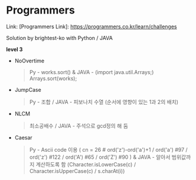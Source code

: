 # Programmers

Link: [Programmers Link]: https://programmers.co.kr/learn/challenges


Solution by brightest-ko with Python / JAVA

**level 3**
- NoOvertime
    > Py - works.sort() & JAVA - (import java.util.Arrays;) Arrays.sort(works);
    
- JumpCase
    > Py - 조합 / JAVA - 피보나치 수열 (순서에 영향이 있는 1과 2의 배치)

- NLCM
    > 최소공배수 / JAVA - 주석으로  gcd정의 해 둠
    
- Caesar
    >Py - Ascii code 이용 ( cn = 26 # ord('z')-ord('a')+1 / ord('a') #97 / ord('z') #122 / ord('A') #65 / ord('Z') #90 ) & JAVA - 알아서 범위값까지 계산하도록 함 (Character.isLowerCase(c) / Character.isUpperCase(c) / s.charAt(i))
